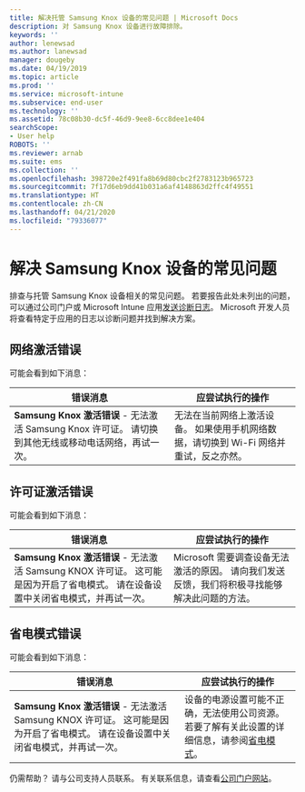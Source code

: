```yaml
---
title: 解决托管 Samsung Knox 设备的常见问题 | Microsoft Docs
description: 对 Samsung Knox 设备进行故障排除。
keywords: ''
author: lenewsad
ms.author: lanewsad
manager: dougeby
ms.date: 04/19/2019
ms.topic: article
ms.prod: ''
ms.service: microsoft-intune
ms.subservice: end-user
ms.technology: ''
ms.assetid: 78c08b30-dc5f-46d9-9ee8-6cc8dee1e404
searchScope:
- User help
ROBOTS: ''
ms.reviewer: arnab
ms.suite: ems
ms.collection: ''
ms.openlocfilehash: 398720e2f491fa8b69d80cbc2f2783123b965723
ms.sourcegitcommit: 7f17d6eb9dd41b031a6af4148863d2ffc4f49551
ms.translationtype: HT
ms.contentlocale: zh-CN
ms.lasthandoff: 04/21/2020
ms.locfileid: "79336077"
---
```

# <a name="fix-common-issues-with-your-samsung-knox-device"></a>解决 Samsung Knox 设备的常见问题

排查与托管 Samsung Knox 设备相关的常见问题。 若要报告此处未列出的问题，可以通过公司门户或 Microsoft Intune 应用[发送诊断日志](send-logs-to-microsoft-android.md)。 Microsoft 开发人员将查看特定于应用的日志以诊断问题并找到解决方案。    

## <a name="network-activation-error"></a>网络激活错误  

可能会看到如下消息：

|错误消息|应尝试执行的操作|
|---|---|
|**Samsung Knox 激活错误** - 无法激活 Samsung Knox 许可证。 请切换到其他无线或移动电话网络，再试一次。|无法在当前网络上激活设备。 如果使用手机网络数据，请切换到 Wi-Fi 网络并重试，反之亦然。|

## <a name="license-activation-error"></a>许可证激活错误

可能会看到如下消息：

|错误消息|应尝试执行的操作|
|---|---|
|**Samsung Knox 激活错误** - 无法激活 Samsung KNOX 许可证。 这可能是因为开启了省电模式。 请在设备设置中关闭省电模式，并再试一次。|Microsoft 需要调查设备无法激活的原因。 请向我们发送反馈，我们将积极寻找能够解决此问题的方法。|

## <a name="power-saving-mode-error"></a>省电模式错误

可能会看到如下消息：

|错误消息|应尝试执行的操作|
|---|---|
|**Samsung Knox 激活错误** - 无法激活 Samsung KNOX 许可证。 这可能是因为开启了省电模式。 请在设备设置中关闭省电模式，并再试一次。 |设备的电源设置可能不正确，无法使用公司资源。 若要了解有关此设置的详细信息，请参阅[省电模式](https://go.microsoft.com/fwlink/?linkid=2077422&clcid=0x409)。|  

仍需帮助？ 请与公司支持人员联系。 有关联系信息，请查看[公司门户网站](https://go.microsoft.com/fwlink/?linkid=2010980)。
